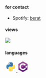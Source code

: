 <h4 align="left">for contact</h4>

 - Spotify: [berat](https://open.spotify.com/user/zawafubyb5c06p0g6f4qjpbzo?si=020329e4c5cd43ab)

<h4 align="left">views</h4>

![](https://komarev.com/ghpvc/?username=batmobiledriver)
<h4 align="left">languages</h4>
<p align="left"> <a href="https://www.python.org" target="_blank"> <img src="https://raw.githubusercontent.com/devicons/devicon/master/icons/python/python-original.svg" alt="python" width="35"height="35"/> </a>
<a href="&#104;&#116;&#116;&#112;&#115;&#58;&#47;&#47;&#100;&#111;&#99;&#115;&#46;&#109;&#105;&#99;&#114;&#111;&#115;&#111;&#102;&#116;&#46;&#99;&#111;&#109;&#47;&#116;&#114;&#45;&#116;&#114;&#47;&#100;&#111;&#116;&#110;&#101;&#116;&#47;&#99;&#115;&#104;&#97;&#114;&#112;&#47;" target="&#95;&#98;&#108;&#97;&#110;&#107;">&#32;<img src="&#104;&#116;&#116;&#112;&#115;&#58;&#47;&#47;&#114;&#97;&#119;&#46;&#103;&#105;&#116;&#104;&#117;&#98;&#117;&#115;&#101;&#114;&#99;&#111;&#110;&#116;&#101;&#110;&#116;&#46;&#99;&#111;&#109;&#47;&#100;&#101;&#118;&#105;&#99;&#111;&#110;&#115;&#47;&#100;&#101;&#118;&#105;&#99;&#111;&#110;&#47;&#109;&#97;&#115;&#116;&#101;&#114;&#47;&#105;&#99;&#111;&#110;&#115;&#47;&#99;&#115;&#104;&#97;&#114;&#112;&#47;&#99;&#115;&#104;&#97;&#114;&#112;&#45;&#111;&#114;&#105;&#103;&#105;&#110;&#97;&#108;&#46;&#115;&#118;&#103;" alt="&#99;&#115;&#104;&#97;&#114;&#112;" width="&#51;&#53;" height="&#51;&#53;"/>&#32;</a>&#13;
